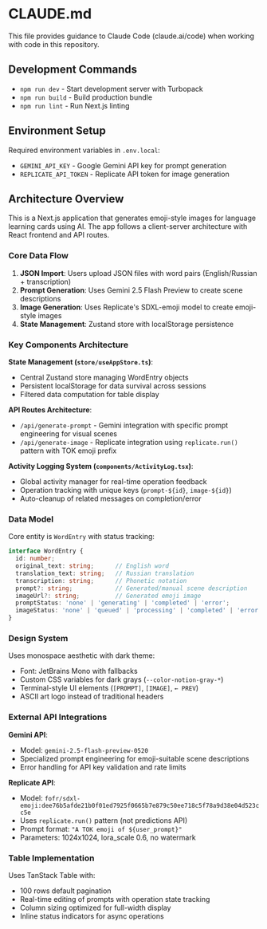 # CLAUDE.md

This file provides guidance to Claude Code (claude.ai/code) when working with code in this repository.

## Development Commands

- `npm run dev` - Start development server with Turbopack
- `npm run build` - Build production bundle
- `npm run lint` - Run Next.js linting

## Environment Setup

Required environment variables in `.env.local`:
- `GEMINI_API_KEY` - Google Gemini API key for prompt generation
- `REPLICATE_API_TOKEN` - Replicate API token for image generation

## Architecture Overview

This is a Next.js application that generates emoji-style images for language learning cards using AI. The app follows a client-server architecture with React frontend and API routes.

### Core Data Flow
1. **JSON Import**: Users upload JSON files with word pairs (English/Russian + transcription)
2. **Prompt Generation**: Uses Gemini 2.5 Flash Preview to create scene descriptions
3. **Image Generation**: Uses Replicate's SDXL-emoji model to create emoji-style images
4. **State Management**: Zustand store with localStorage persistence

### Key Components Architecture

**State Management (`store/useAppStore.ts`)**:
- Central Zustand store managing WordEntry objects
- Persistent localStorage for data survival across sessions
- Filtered data computation for table display

**API Routes Architecture**:
- `/api/generate-prompt` - Gemini integration with specific prompt engineering for visual scenes
- `/api/generate-image` - Replicate integration using `replicate.run()` pattern with TOK emoji prefix

**Activity Logging System (`components/ActivityLog.tsx`)**:
- Global activity manager for real-time operation feedback
- Operation tracking with unique keys (`prompt-${id}`, `image-${id}`)
- Auto-cleanup of related messages on completion/error

### Data Model

Core entity is `WordEntry` with status tracking:
```typescript
interface WordEntry {
  id: number;
  original_text: string;      // English word
  translation_text: string;   // Russian translation  
  transcription: string;      // Phonetic notation
  prompt?: string;            // Generated/manual scene description
  imageUrl?: string;          // Generated emoji image
  promptStatus: 'none' | 'generating' | 'completed' | 'error';
  imageStatus: 'none' | 'queued' | 'processing' | 'completed' | 'error';
}
```

### Design System

Uses monospace aesthetic with dark theme:
- Font: JetBrains Mono with fallbacks
- Custom CSS variables for dark grays (`--color-notion-gray-*`)
- Terminal-style UI elements (`[PROMPT]`, `[IMAGE]`, `← PREV`)
- ASCII art logo instead of traditional headers

### External API Integrations

**Gemini API**:
- Model: `gemini-2.5-flash-preview-0520`
- Specialized prompt engineering for emoji-suitable scene descriptions
- Error handling for API key validation and rate limits

**Replicate API**:
- Model: `fofr/sdxl-emoji:dee76b5afde21b0f01ed7925f0665b7e879c50ee718c5f78a9d38e04d523cc5e`
- Uses `replicate.run()` pattern (not predictions API)
- Prompt format: `"A TOK emoji of ${user_prompt}"`
- Parameters: 1024x1024, lora_scale 0.6, no watermark

### Table Implementation

Uses TanStack Table with:
- 100 rows default pagination
- Real-time editing of prompts with operation state tracking
- Column sizing optimized for full-width display
- Inline status indicators for async operations